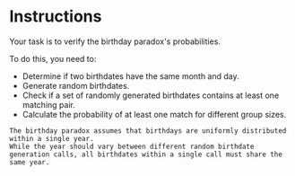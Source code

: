 # Instructions

Your task is to verify the birthday paradox's probabilities.

To do this, you need to:

- Determine if two birthdates have the same month and day.
- Generate random birthdates.
- Check if a set of randomly generated birthdates contains at least one matching pair.
- Calculate the probability of at least one match for different group sizes.

~~~~exercism/caution
The birthday paradox assumes that birthdays are uniformly distributed within a single year.
While the year should vary between different random birthdate generation calls, all birthdates within a single call must share the same year.
~~~~
